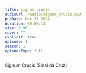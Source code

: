 ```yaml
---
title: signum crucis
audioUrl: /audio/signum_crucis.mp3
pubDate: Mar 31 2024
duration: 00:00:13
size: 0.96
cover: ""
explicit: true
episode: 1
season: 1
episodeType: full
---
```

Signum Crucis (Sinal da Cruz)